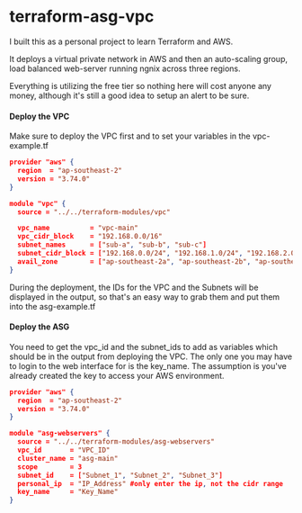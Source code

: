 # terraform-asg-vpc
I built this as a personal project to learn Terraform and AWS. 

It deploys a virtual private network in AWS and then an auto-scaling group, load balanced web-server running ngnix across three regions. 

Everything is utilizing the free tier so nothing here will cost anyone any money, although it's still a good idea to setup an alert to be sure. 

#### Deploy the VPC

Make sure to deploy the VPC first and to set your variables in the vpc-example.tf

``` Json
provider "aws" {
  region  = "ap-southeast-2"
  version = "3.74.0"
}

module "vpc" {
  source = "../../terraform-modules/vpc"

  vpc_name          = "vpc-main"
  vpc_cidr_block    = "192.168.0.0/16"
  subnet_names      = ["sub-a", "sub-b", "sub-c"]
  subnet_cidr_block = ["192.168.0.0/24", "192.168.1.0/24", "192.168.2.0/24"]
  avail_zone        = ["ap-southeast-2a", "ap-southeast-2b", "ap-southeast-2c"]
}
```

During the deployment, the IDs for the VPC and the Subnets will be displayed in the output, so that's an easy way to grab them and put them into the asg-example.tf

#### Deploy the ASG

You need to get the vpc_id and the subnet_ids to add as variables which should be in the output from deploying the VPC. The only one you may have to login to the web interface for is the key_name. The assumption is you've already created the key to access your AWS environment.

``` JSON
provider "aws" {
  region  = "ap-southeast-2"
  version = "3.74.0"
}

module "asg-webservers" {
  source = "../../terraform-modules/asg-webservers"
  vpc_id       = "VPC_ID"
  cluster_name = "asg-main"
  scope        = 3
  subnet_id    = ["Subnet_1", "Subnet_2", "Subnet_3"]
  personal_ip  = "IP_Address" #only enter the ip, not the cidr range
  key_name     = "Key_Name"
}
```


